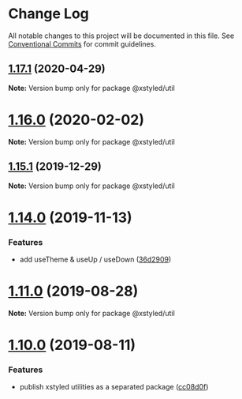 # Change Log

All notable changes to this project will be documented in this file.
See [Conventional Commits](https://conventionalcommits.org) for commit guidelines.

## [1.17.1](https://github.com/smooth-code/xstyled/tree/master/packages/util/compare/v1.17.0...v1.17.1) (2020-04-29)

**Note:** Version bump only for package @xstyled/util





# [1.16.0](https://github.com/smooth-code/xstyled/tree/master/packages/util/compare/v1.15.1...v1.16.0) (2020-02-02)

**Note:** Version bump only for package @xstyled/util





## [1.15.1](https://github.com/smooth-code/xstyled/tree/master/packages/util/compare/v1.15.0...v1.15.1) (2019-12-29)

**Note:** Version bump only for package @xstyled/util





# [1.14.0](https://github.com/smooth-code/xstyled/compare/v1.13.1...v1.14.0) (2019-11-13)


### Features

* add useTheme & useUp / useDown ([36d2909](https://github.com/smooth-code/xstyled/commit/36d290924d6cfaef97dd3144b4895ab944aa1f25))





# [1.11.0](https://github.com/smooth-code/xstyled/compare/v1.10.1...v1.11.0) (2019-08-28)

**Note:** Version bump only for package @xstyled/util





# [1.10.0](https://github.com/smooth-code/xstyled/compare/v1.9.1...v1.10.0) (2019-08-11)


### Features

* publish xstyled utilities as a separated package ([cc08d0f](https://github.com/smooth-code/xstyled/commit/cc08d0f))
